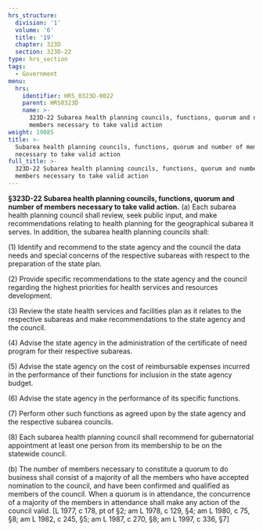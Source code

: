 ```yaml
---
hrs_structure:
  division: '1'
  volume: '6'
  title: '19'
  chapter: 323D
  section: 323D-22
type: hrs_section
tags:
  - Government
menu:
  hrs:
    identifier: HRS_0323D-0022
    parent: HRS0323D
    name: >-
      323D-22 Subarea health planning councils, functions, quorum and number of
      members necessary to take valid action
weight: 19085
title: >-
  Subarea health planning councils, functions, quorum and number of members
  necessary to take valid action
full_title: >-
  323D-22 Subarea health planning councils, functions, quorum and number of
  members necessary to take valid action
---
```

**§323D-22 Subarea health planning councils, functions, quorum and number of members necessary to take valid action.** (a) Each subarea health planning council shall review, seek public input, and make recommendations relating to health planning for the geographical subarea it serves. In addition, the subarea health planning councils shall:

(1) Identify and recommend to the state agency and the council the data needs and special concerns of the respective subareas with respect to the preparation of the state plan.

(2) Provide specific recommendations to the state agency and the council regarding the highest priorities for health services and resources development.

(3) Review the state health services and facilities plan as it relates to the respective subareas and make recommendations to the state agency and the council.

(4) Advise the state agency in the administration of the certificate of need program for their respective subareas.

(5) Advise the state agency on the cost of reimbursable expenses incurred in the performance of their functions for inclusion in the state agency budget.

(6) Advise the state agency in the performance of its specific functions.

(7) Perform other such functions as agreed upon by the state agency and the respective subarea councils.

(8) Each subarea health planning council shall recommend for gubernatorial appointment at least one person from its membership to be on the statewide council.

(b) The number of members necessary to constitute a quorum to do business shall consist of a majority of all the members who have accepted nomination to the council, and have been confirmed and qualified as members of the council. When a quorum is in attendance, the concurrence of a majority of the members in attendance shall make any action of the council valid. [L 1977, c 178, pt of §2; am L 1978, c 129, §4; am L 1980, c 75, §8; am L 1982, c 245, §5; am L 1987, c 270, §8; am L 1997, c 336, §7]